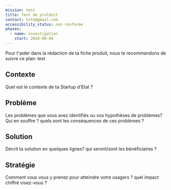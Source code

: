 ```yaml
---
mission: test
title: Test de prolduit
contact: toto@gmail.com
accessibility_status: non conforme
phases:
  - name: investigation
    start: 2020-08-04
---
```

Pour t'aider dans la rédaction de ta fiche produit, nous te recommandons de suivre ce plan: test

## Contexte

Quel est le contexte de ta Startup d'Etat ?

## Problème

Les problèmes que vous avez identifiés ou vos hypothèses de problèmes? Qui en souffre ? quels sont les conséquences de ces problèmes ?

## Solution

Décrit ta solution en quelques lignes? qui seront/sont les bénéficiaires ?

## Stratégie

Comment vous vous y prenez pour atteindre votre usagers ? quel impact chiffré visez-vous ?
